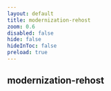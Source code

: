 ```yaml
---
layout: default 
title: modernization-rehost  
zoom: 0.6   
disabled: false 
hide: false 
hideInToc: false    
preload: true   
---
```



## modernization-rehost   
